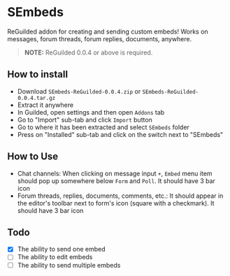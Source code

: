 # SEmbeds

ReGuilded addon for creating and sending custom embeds! Works on messages, forum threads, forum replies, documents, anywhere.

> **NOTE:** ReGuilded 0.0.4 or above is required.

## How to install

- Download `SEmbeds-ReGuilded-0.0.4.zip` or `SEmbeds-ReGuilded-0.0.4.tar.gz`
- Extract it anywhere
- In Guilded, open settings and then open `Addons` tab
- Go to "Import" sub-tab and click `Import` button
- Go to where it has been extracted and select `SEmbeds` folder
- Press on "Installed" sub-tab and click on the switch next to "SEmbeds"

## How to Use

- Chat channels: When clicking on message input `+`, `Embed` menu item should pop up somewhere below `Form` and `Poll`. It should have 3 bar icon
- Forum threads, replies, documents, comments, etc.: It should appear in the editor's toolbar next to form's icon (square with a checkmark). It should have 3 bar icon

## Todo

- [x] The ability to send one embed
- [ ] The ability to edit embeds
- [ ] The ability to send multiple embeds